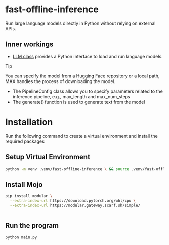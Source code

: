 # fast-offline-inference
Run large language models directly in Python without relying on external APIs.

## Inner workings
- [LLM class](https://docs.modular.com/max/api/python/entrypoints#max.entrypoints.llm.LLM)  provides a Python interface to load and run language models.

>[!Tip]
> You can specify the model from a Hugging Face repository or a local path, MAX handles the process of downloading the model. 

- The PipelineConfig class allows you to specify parameters related to the inference pipeline, e.g., max_length and max_num_steps
- The generate() function is used to generate text from the model


# Installation

Run the following command to create a virtual environment and install the required packages:

## Setup Virtual Environment

```bash
python -m venv .venv/fast-offline-inference \ && source .venv/fast-offline-inference/bin/activate
```

## Install Mojo

```bash
pip install modular \
  --extra-index-url https://download.pytorch.org/whl/cpu \
  --extra-index-url https://modular.gateway.scarf.sh/simple/
  
```

## Run the program

```bash
python main.py
```